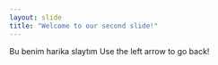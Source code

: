 ```yaml
---
layout: slide
title: "Welcome to our second slide!"
---
```

Bu benim harika slaytım
Use the left arrow to go back!
